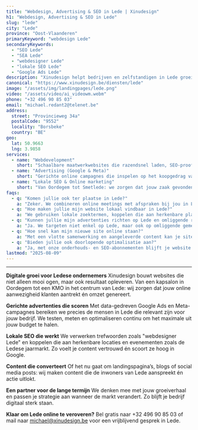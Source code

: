 ```yaml
---
title: "Webdesign, Advertising & SEO in Lede | Xinudesign"
h1: "Webdesign, Advertising & SEO in Lede"
slug: "lede"
city: "Lede"
province: "Oost-Vlaanderen"
primaryKeyword: "webdesign Lede"
secondaryKeywords:
  - "SEO Lede"
  - "SEA Lede"
  - "webdesigner Lede"
  - "lokale SEO Lede"
  - "Google Ads Lede"
description: "Xinudesign helpt bedrijven en zelfstandigen in Lede groeien met snelle websites, converterende advertenties en sterke lokale SEO. Wij bouwen, adverteren en optimaliseren."
canonical: "https://www.xinudesign.be/diensten/lede"
image: "/assets/img/landingpages/lede.png"
video: "/assets/video/ai_videowm.webm"
phone: "+32 496 90 85 03"
email: "michael.redant2@telenet.be"
address:
  street: "Provincieweg 34a"
  postalCode: "9552"
  locality: "Borsbeke"
  country: "BE"
geo:
  lat: 50.9663
  lng: 3.9858
services:
  - name: "Webdevelopment"
    short: "Schaalbare maatwerkwebsites die razendsnel laden, SEO-proof zijn en ontworpen om te converteren."
  - name: "Advertising (Google & Meta)"
    short: "Gerichte online campagnes die inspelen op het koopgedrag van inwoners in Lede en omgeving."
  - name: "Lokale SEO & Online marketing"
    short: "Van Oordegem tot Smetlede: we zorgen dat jouw zaak gevonden wordt door de juiste mensen, op het juiste moment."
faqs:
  - q: "Komen jullie ook ter plaatse in Lede?"
    a: "Zeker. We combineren online meetings met afspraken bij jou in Lede of deelgemeenten zoals Oordegem, Smetlede en Wanzele."
  - q: "Hoe maken jullie mijn website lokaal vindbaar in Lede?"
    a: "We gebruiken lokale zoektermen, koppelen die aan herkenbare plaatsen zoals de Markt van Lede of het Molenhuis, en versterken dit met actuele evenementen."
  - q: "Kunnen jullie mijn advertenties richten op Lede en omliggende regio's?"
    a: "Ja. We targeten niet enkel op Lede, maar ook op omliggende gemeentes zoals Aalst, Erpe-Mere en Wetteren voor maximaal bereik."
  - q: "Hoe snel kan mijn nieuwe site online staan?"
    a: "Met een vlotte samenwerking en aangeleverde content kan je site binnen 2 tot 4 weken live."
  - q: "Bieden jullie ook doorlopende optimalisatie aan?"
    a: "Ja, met onze onderhouds- en SEO-abonnementen blijft je website altijd veilig, actueel en goed vindbaar."
lastmod: "2025-08-09"
---
```


---

**Digitale groei voor Ledese ondernemers**
Xinudesign bouwt websites die niet alleen mooi ogen, maar ook resultaat opleveren. Van een kapsalon in Oordegem tot een KMO in het centrum van Lede: wij zorgen dat jouw online aanwezigheid klanten aantrekt én omzet genereert.

**Gerichte advertenties die scoren**
Met data-gedreven Google Ads en Meta-campagnes bereiken we precies de mensen in Lede die relevant zijn voor jouw bedrijf. We testen, meten en optimaliseren continu om het maximale uit jouw budget te halen.

**Lokale SEO die werkt**
We verwerken trefwoorden zoals "webdesigner Lede" en koppelen die aan herkenbare locaties en evenementen zoals de Ledese jaarmarkt. Zo voelt je content vertrouwd én scoort ze hoog in Google.

**Content die converteert**
Of het nu gaat om landingspagina’s, blogs of social media posts: wij maken content die de inwoners van Lede aanspreekt én actie uitlokt.

**Een partner voor de lange termijn**
We denken mee met jouw groeiverhaal en passen je strategie aan wanneer de markt verandert. Zo blijft je bedrijf digitaal sterk staan.

**Klaar om Lede online te veroveren?**
Bel gratis naar +32 496 90 85 03 of mail naar [michael@xinudesign.be](mailto:michael@xinudesign.be) voor een vrijblijvend gesprek in Lede.
